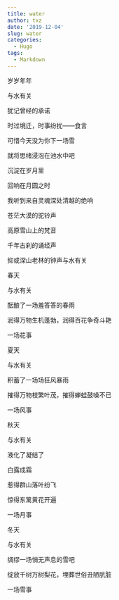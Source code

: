 ```yaml
---
title: water
author: txz
date: '2019-12-04'
slug: water
categories:
  - Hugo
tags:
  - Markdown
---
```


> 
岁岁年年

与水有关

犹记曾经的承诺

时过境迁，时事纷扰——食言

可惜今天没为你下一场雪

就将思绪浸泡在池水中吧

沉淀在岁月里

回响在月圆之时

我听到来自灵魂深处清越的绝响

苍茫大漠的驼铃声

高原雪山上的梵音

千年古刹的诵经声

抑或深山老林的钟声与水有关

> 
春天

与水有关

酝酿了一场羞答答的春雨

润得万物生机蓬勃，润得百花争奇斗艳

一场花事

>  
夏天

与水有关

积蓄了一场场狂风暴雨

摧得万物枝繁叶茂，摧得蝉蛙鼓噪不已

一场风事
>  
秋天

与水有关

液化了凝结了 

白露成霜

惹得群山落叶纷飞

惊得东篱黄花开遍

一场月事

>  

冬天

与水有关

绸缪一场悄无声息的雪吧

绽放千树万树梨花，埋葬世俗丑陋肮脏

一场雪事

